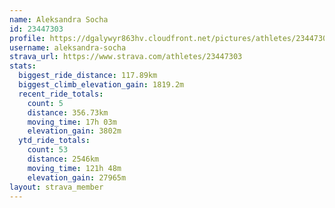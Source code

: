 ```yaml
---
name: Aleksandra Socha
id: 23447303
profile: https://dgalywyr863hv.cloudfront.net/pictures/athletes/23447303/14745546/4/large.jpg
username: aleksandra-socha
strava_url: https://www.strava.com/athletes/23447303
stats:
  biggest_ride_distance: 117.89km
  biggest_climb_elevation_gain: 1819.2m
  recent_ride_totals:
    count: 5
    distance: 356.73km
    moving_time: 17h 03m
    elevation_gain: 3802m
  ytd_ride_totals:
    count: 53
    distance: 2546km
    moving_time: 121h 48m
    elevation_gain: 27965m
layout: strava_member
--- 
```

